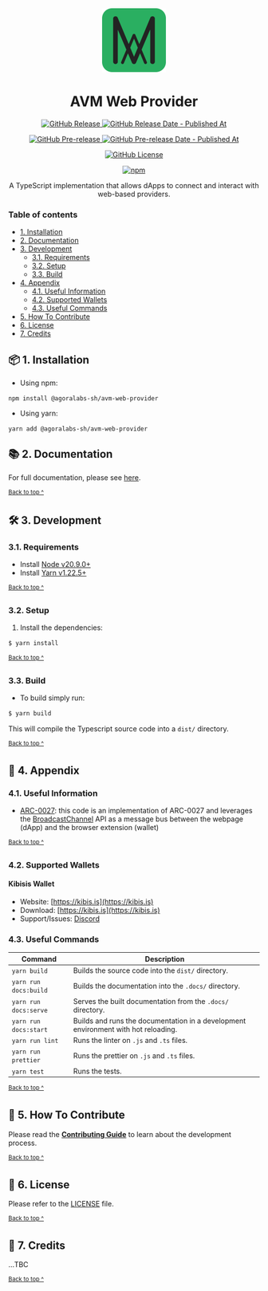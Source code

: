 <p align="center">
  <a href="https://avm-web-provider.agoralabs.sh">
    <img alt="AVM Logo" src="assets/logo@128x128.png" style="padding-top: 15px" height="128" />
  </a>
</p>

<h1 align="center">
  AVM Web Provider
</h1>

<p align="center">
  <a href="https://github.com/agoralabs-sh/avm-web-provider/releases/latest">
    <img alt="GitHub Release" src="https://img.shields.io/github/v/release/agoralabs-sh/avm-web-provider?&logo=github">
  </a>
  <a href="https://github.com/agoralabs-sh/avm-web-provider/releases/latest">
    <img alt="GitHub Release Date - Published At" src="https://img.shields.io/github/release-date/agoralabs-sh/avm-web-provider?logo=github">
  </a>
</p>

<p align="center">
  <a href="https://github.com/agoralabs-sh/avm-web-provider/releases">
    <img alt="GitHub Pre-release" src="https://img.shields.io/github/v/release/agoralabs-sh/avm-web-provider?include_prereleases&label=pre-release&logo=github">
  </a>
  <a href="https://github.com/agoralabs-sh/avm-web-provider/releases">
    <img alt="GitHub Pre-release Date - Published At" src="https://img.shields.io/github/release-date-pre/agoralabs-sh/avm-web-provider?label=pre-release date&logo=github">
  </a>
</p>

<p align="center">
  <a href="https://github.com/agoralabs-sh/avm-web-provider/blob/main/LICENSE">
    <img alt="GitHub License" src="https://img.shields.io/github/license/agoralabs-sh/avm-web-provider">
  </a>
</p>

<p align="center">
  <a href="https://npmjs.com/package/@agoralabs-sh/avm-web-provider" target="_blank">
    <img src="https://img.shields.io/npm/v/@agoralabs-sh/avm-web-provider" alt="npm" />
  </a>
</p>

<p align="center">
  A TypeScript implementation that allows dApps to connect and interact with web-based providers.
</p>

### Table of contents

* [1. Installation](#-1-installation)
* [2. Documentation](#-2-documentation)
* [3. Development](#-3-development)
  * [3.1. Requirements](#31-requirements)
  * [3.2. Setup](#32-setup)
  * [3.3. Build](#33-build)
* [4. Appendix](#-4-appendix)
  * [4.1. Useful Information](#41-useful-information)
  * [4.2. Supported Wallets](#42-supported-wallets)
  * [4.3. Useful Commands](#43-useful-commands)
* [5. How To Contribute](#-5-how-to-contribute)
* [6. License](#-6-license)
* [7. Credits](#-7-credits)

## 📦 1. Installation

* Using npm:
```shell
npm install @agoralabs-sh/avm-web-provider
```

* Using yarn:
```shell
yarn add @agoralabs-sh/avm-web-provider
```

## 📚 2. Documentation

For full documentation, please see [here][documentation].

<sup>[Back to top ^][table-of-contents]</sup>

## 🛠 3. Development

### 3.1. Requirements

* Install [Node v20.9.0+][node]
* Install [Yarn v1.22.5+][yarn]

<sup>[Back to top ^][table-of-contents]</sup>

### 3.2. Setup

1. Install the dependencies:
```bash
$ yarn install
```

<sup>[Back to top ^][table-of-contents]</sup>

### 3.3. Build

* To build simply run:
```bash
$ yarn build
```

This will compile the Typescript source code into a `dist/` directory.

<sup>[Back to top ^][table-of-contents]</sup>

## 📑 4. Appendix

### 4.1. Useful Information

* [ARC-0027][arc-0027]: this code is an implementation of ARC-0027 and leverages the [BroadcastChannel][boradcastchannel] API as a message bus between the webpage (dApp) and the browser extension (wallet)

<sup>[Back to top ^][table-of-contents]</sup>

### 4.2. Supported Wallets

#### Kibisis Wallet

* Website: [https://kibis.is](https://kibis.is)
* Download: [https://kibis.is](https://kibis.is)
* Support/Issues: [Discord](https://discord.com/channels/1055863853633785857/1181252381816655952)


### 4.3. Useful Commands

| Command               | Description                                                                        |
|-----------------------|------------------------------------------------------------------------------------|
| `yarn build`          | Builds the source code into the `dist/` directory.                                 |
| `yarn run docs:build` | Builds the documentation into the `.docs/` directory.                              |
| `yarn run docs:serve` | Serves the built documentation from the `.docs/` directory.                        |
| `yarn run docs:start` | Builds and runs the documentation in a development environment with hot reloading. |
| `yarn run lint`       | Runs the linter on `.js` and `.ts` files.                                          |
| `yarn run prettier`   | Runs the prettier on `.js` and `.ts` files.                                        |
| `yarn test`           | Runs the tests.                                                                    |

<sup>[Back to top ^][table-of-contents]</sup>

## 👏 5. How To Contribute

Please read the [**Contributing Guide**][contribute] to learn about the development process.

<sup>[Back to top ^][table-of-contents]</sup>

## 📄 6. License

Please refer to the [LICENSE][license] file.

<sup>[Back to top ^][table-of-contents]</sup>

## 🎉 7. Credits

...TBC

<sup>[Back to top ^][table-of-contents]</sup>

<!-- Links -->
[arc-0027]: https://github.com/algorandfoundation/ARCs/blob/main/ARCs/arc-0027.md
[boradcastchannel]: https://developer.mozilla.org/en-US/docs/Web/API/Broadcast_Channel_API
[contribute]: ./CONTRIBUTING.md
[documentation]: https://algorand-provider.agoralabs.sh
[license]: ./LICENSE
[node]: https://nodejs.org/en/
[table-of-contents]: #table-of-contents
[yarn]: https://yarnpkg.com/
